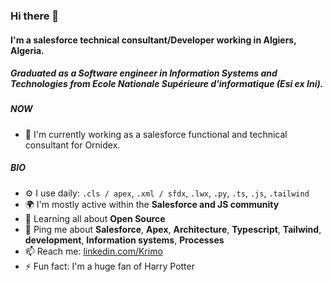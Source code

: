 ### Hi there 👋

#### I'm a salesforce technical consultant/Developer working in Algiers, Algeria. 
##### Graduated as a Software engineer in Information Systems and Technologies from Ecole Nationale Supérieure d'informatique (Esi ex Ini).

##### NOW

- 🏢 I'm currently working as a salesforce functional and technical consultant for Ornidex.

##### BIO

- ⚙️ I use daily: `.cls / apex`, `.xml / sfdx`, `.lwx`, `.py`, `.ts`, `.js`, `.tailwind`
- 🌍 I'm mostly active within the **Salesforce and JS community**
- 🌱 Learning all about **Open Source**
- 💬 Ping me about **Salesforce**, **Apex**, **Architecture**, **Typescript**, **Tailwind**, **development**, **Information systems**, **Processes**
- 📫 Reach me: [linkedin.com/Krimo](https://www.linkedin.com/in/mamar-abdelkrim-temam/)
- ⚡️ Fun fact: I'm a huge fan of Harry Potter
